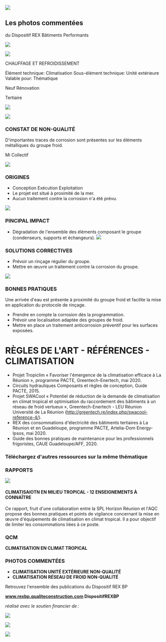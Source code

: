 ![](<images/Corrosion sur le groupe froid/_page_0_Picture_0.jpeg>)

## Les photos commentées

du Dispositif REX Bâtiments Performants

![](<images/Corrosion sur le groupe froid/_page_0_Picture_3.jpeg>)

![](<images/Corrosion sur le groupe froid/_page_0_Picture_4.jpeg>)

CHAUFFAGE ET REFROIDISSEMENT

Élément technique: Climatisation Sous-élément technique: Unité extérieure Valable pour: Thématique

 Neuf Rénovation

Tertiaire

![](<images/Corrosion sur le groupe froid/_page_0_Picture_10.jpeg>)

![](<images/Corrosion sur le groupe froid/_page_0_Picture_11.jpeg>)

### CONSTAT DE NON-QUALITÉ

D'importantes traces de corrosion sont présentes sur les éléments métalliques du groupe froid.

 Mi Collectif

![](<images/Corrosion sur le groupe froid/_page_0_Picture_14.jpeg>)

### ORIGINES

- Conception Exécution Exploitation
- Le projet est situé à proximité de la mer.
- Aucun traitement contre la corrosion n'a été prévu.

![](<images/Corrosion sur le groupe froid/_page_0_Picture_19.jpeg>)

### PINCIPAL IMPACT

- Dégradation de l'ensemble des éléments composant le groupe (condenseurs, supports et échangeurs).
![](<images/Corrosion sur le groupe froid/_page_0_Picture_22.jpeg>)

### SOLUTIONS CORRECTIVES

- Prévoir un rinçage régulier du groupe.
- Mettre en œuvre un traitement contre la corrosion du groupe.

![](<images/Corrosion sur le groupe froid/_page_0_Picture_26.jpeg>)

### BONNES PRATIQUES

Une arrivée d'eau est présente à proximité du groupe froid et facilite la mise en application du protocole de rinçage.

- Prendre en compte la corrosion dès la programmation.
- Prévoir une localisation adaptée des groupes de froid.
- Mettre en place un traitement anticorrosion préventif pour les surfaces exposées.

# RÈGLES DE L'ART - RÉFÉRENCES - CLIMATISATION

- Projet Tropiclim « Favoriser l'émergence de la climatisation efficace à La Réunion », programme PACTE, Greentech-Enertech, mai 2020.
- Circuits hydrauliques Composants et règles de conception, Guide PACTE, 2015.
- Projet SWACool « Potentiel de réduction de la demande de climatisation en climat tropical et optimisation du raccordement des bâtiments à un réseau de froid vertueux », Greentech-Enertech - LEU Réunion Université de La Réunion (http://greentech.re/index.php/swacool-reference-4/).
- REX des consommations d'électricité des bâtiments tertiaires à La Réunion et en Guadeloupe, programme PACTE, Artelia-Dom Energy-Ipsos, mai 2020.
- Guide des bonnes pratiques de maintenance pour les professionnels frigoristes, CAUE Guadeloupe/AFF, 2020.

### Téléchargez d'autres ressources sur la même thématique

### RAPPORTS

![](<images/Corrosion sur le groupe froid/_page_1_Picture_8.jpeg>)

#### **CLIMATISAIOTN EN MILIEU TROPICAL - 12 ENSEIGNEMENTS À CONNAÎTRE**

Ce rapport, fruit d'une collaboration entre la SPL Horizon Réunion et l'AQC propose des bonnes pratiques et points de vigilance concernant la mise en œuvre d'équipements de climatisation en climat tropical. Il a pour objectif de limiter les consommations liées à ce poste.

### QCM

**CLIMATISATION EN CLIMAT TROPICAL**

### PHOTOS COMMENTÉES

- **CLIMATISATION UNITÉ EXTÉRIEURE NON-QUALITÉ**
- **CLIMATISATION RÉSEAU DE FROID NON-QUALITÉ**

Retrouvez l'ensemble des publications du Dispositif REX BP

**www.rexbp.qualiteconstruction.com DispositifREXBP**

*réalisé avec le soutien financier de :*

![](<images/Corrosion sur le groupe froid/_page_1_Picture_20.jpeg>)

![](<images/Corrosion sur le groupe froid/_page_1_Picture_21.jpeg>)

![](<images/Corrosion sur le groupe froid/_page_1_Picture_22.jpeg>)